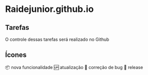 # Raidejunior.github.io

## Tarefas

O controle dessas tarefas será realizado no Github

## Ícones

:package: nova funcionalidade
:up: atualização
:bug: correção de bug
:checkered_flag: release
